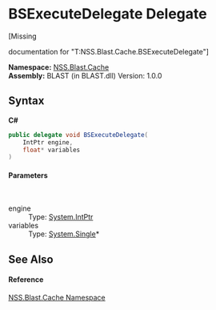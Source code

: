 # BSExecuteDelegate Delegate
 

\[Missing <summary> documentation for "T:NSS.Blast.Cache.BSExecuteDelegate"\]

**Namespace:**&nbsp;<a href="N_NSS_Blast_Cache">NSS.Blast.Cache</a><br />**Assembly:**&nbsp;BLAST (in BLAST.dll) Version: 1.0.0

## Syntax

**C#**<br />
``` C#
public delegate void BSExecuteDelegate(
	IntPtr engine,
	float* variables
)
```


#### Parameters
&nbsp;<dl><dt>engine</dt><dd>Type: <a href="https://docs.microsoft.com/dotnet/api/system.intptr" target="_blank" rel="noopener noreferrer">System.IntPtr</a><br /></dd><dt>variables</dt><dd>Type: <a href="https://docs.microsoft.com/dotnet/api/system.single" target="_blank" rel="noopener noreferrer">System.Single</a>*<br /></dd></dl>

## See Also


#### Reference
<a href="N_NSS_Blast_Cache">NSS.Blast.Cache Namespace</a><br />